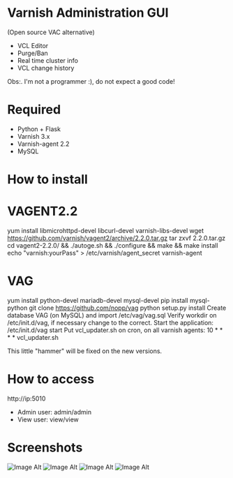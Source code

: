 Varnish Administration GUI 
=============================
(Open source VAC alternative)

* VCL Editor
* Purge/Ban
* Real time cluster info
* VCL change history

Obs:. I'm not a programmer :), do not expect a good code!

Required
========

* Python + Flask
* Varnish 3.x
* Varnish-agent 2.2
* MySQL

How to install
==============

# VAGENT2.2
  yum install libmicrohttpd-devel libcurl-devel varnish-libs-devel
  wget https://github.com/varnish/vagent2/archive/2.2.0.tar.gz
  tar zxvf 2.2.0.tar.gz
  cd vagent2-2.2.0/ && ./autoge.sh && ./configure && make && make install
  echo "varnish:yourPass" > /etc/varnish/agent_secret
  varnish-agent

# VAG
  yum install python-devel mariadb-devel mysql-devel
  pip install mysql-python
  git clone https://github.com/nopp/vag
  python setup.py install
  Create database VAG (on MySQL) and import /etc/vag/vag.sql
  Verify workdir on /etc/init.d/vag, if necessary change to the correct.
  Start the application: /etc/init.d/vag start
  Put vcl_updater.sh on cron, on all varnish agents: 
  10 * * * * vcl_updater.sh
  
  This little "hammer" will be fixed on the new versions.

How to access
=============

http://ip:5010

* Admin user: admin/admin
* View user: view/view

Screenshots
===========
![Image Alt](http://i66.tinypic.com/whzc.png)
![Image Alt](http://i67.tinypic.com/w9tzb8.png)
![Image Alt](http://i67.tinypic.com/29xuhlj.png)
![Image Alt](http://i65.tinypic.com/25in39w.png)
